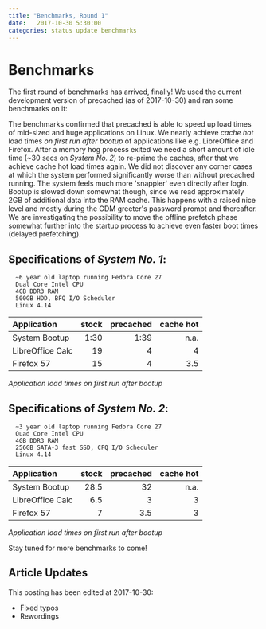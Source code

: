 ```yaml
---
title: "Benchmarks, Round 1"
date:   2017-10-30 5:30:00
categories: status update benchmarks
---
```


# Benchmarks

The first round of benchmarks has arrived, finally! We used the current
development version of precached (as of 2017-10-30) and ran some benchmarks on
it:

The benchmarks confirmed that precached is able to speed up load times of
mid-sized and huge applications on Linux. We nearly achieve *cache hot* load
times *on first run after bootup* of applications like e.g. LibreOffice and Firefox.
After a memory hog process exited we need a short amount of idle time
(~30 secs on *System No. 2*) to re-prime the caches, after that we achieve
cache hot load times again. We did not discover any corner cases at which the
system performed significantly worse than without precached running.
The system feels much more 'snappier' even directly after login.
Bootup is slowed down somewhat though, since we read approximately 2GB of
additional data into the RAM cache. This happens with a raised nice level and
mostly during the GDM greeter's password prompt and thereafter. We are
investigating the possibility to move the offline prefetch phase somewhat further
into the startup process to achieve even faster boot times (delayed prefetching).

## Specifications of *System No. 1*:
```
  ~6 year old laptop running Fedora Core 27
  Dual Core Intel CPU
  4GB DDR3 RAM
  500GB HDD, BFQ I/O Scheduler
  Linux 4.14
```
|Application      |stock|precached|cache hot|
|:----------------|----:|--------:|--------:|
|System Bootup    |1:30 |1:39     |n.a.     |
|LibreOffice Calc |19   |4        |4        |
|Firefox 57       |15   |4        |3.5      |

_Application load times on first run after bootup_


## Specifications of *System No. 2*:
```
  ~3 year old laptop running Fedora Core 27
  Quad Core Intel CPU
  4GB DDR3 RAM
  256GB SATA-3 fast SSD, CFQ I/O Scheduler
  Linux 4.14
```
|Application      |stock|precached|cache hot|
|:----------------|----:|--------:|--------:|
|System Bootup    |28.5 |32       |n.a.     |
|LibreOffice Calc |6.5  |3        |3        |
|Firefox 57       |7    |3.5      |3        |

_Application load times on first run after bootup_


Stay tuned for more benchmarks to come!

## Article Updates

This posting has been edited at 2017-10-30:

* Fixed typos
* Rewordings
